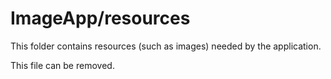 # ImageApp/resources

This folder contains resources (such as images) needed by the application. 

This file can be removed.
